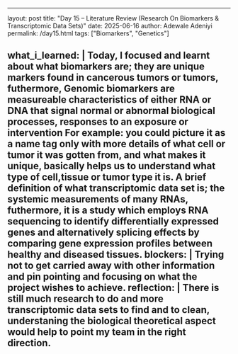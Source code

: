 ---
layout: post
title: "Day 15 – Literature Review (Research On Biomarkers & Transcriptomic Data Sets)"
date: 2025-06-16
author: Adewale Adeniyi
permalink: /day15.html
tags: ["Biomarkers", "Genetics"]

what_i_learned: |
  Today, I focused and learnt about what biomarkers are; they are unique markers found in cancerous tumors or tumors, futhermore, Genomic biomarkers are measureable characteristics of either RNA or DNA that signal normal or abnormal biological processes, responses to an exposure or intervention 
  For example: you could picture it as a name tag only with more details of what cell or tumor it was gotten from, and what makes it unique, basically helps us to understand what type of cell,tissue or tumor type it is.
  A brief definition of what transcriptomic data set is; the systemic measurements of many RNAs, futhermore, it is a study which employs RNA sequencing to identify differentially expressed genes and alternatively splicing effects by comparing gene expression profiles between healthy and diseased tissues.
blockers: |
  Trying not to get carried away with other information and pin pointing and focusing on what the project wishes to achieve.
reflection: |
  There is still much research to do and more transcriptomic data sets to find and to clean, understaning the biological theoretical aspect would help to point my team in the right direction.
  ---
